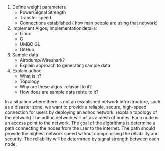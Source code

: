 1. Define weight parameters
	- Power/Signal Strength
	- Transfer speed
	- Connections established ( how man people are using that network)
2. Implement Algos; Implementation details:
	- Linux
	- C
	- UMBC GL
	- GitHub
3. Sample data
	- Airodump/Wireshark?
	- Explain approach to generating sample data
4. Explain adhoc
	- What is it?
	- Topology
	- Why are these algos. relavant to it?
	- How does are sample data relate to it?


In a situation where there is not an established network infrustructure, such as a disaster zone, we want to provide a reliable, secure, high-speed connection for users by deploying an adhoc network. (explain topology of the network) The adhoc network will act as a mesh of nodes. Each node is an access point to the network. The goal of the algorithms is determine a path connecting the nodes from the user to the internet. The path should provide the highest network speed without comprimising the reliability and security. The reliability will be determined by signal strength between each node. 

